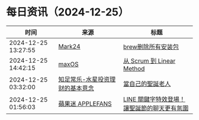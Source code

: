 ﻿# 每日资讯（2024-12-25）

|时间|来源|标题|
|---|---|---|
|2024-12-25 13:27:55|[Mark24](https://mark24code.github.io/feed.xml)|[brew删除所有安装包](https://mark24code.github.io/macos/2024/12/25/brew%E5%88%A0%E9%99%A4%E6%89%80%E6%9C%89%E5%AE%89%E8%A3%85%E5%8C%85.html)|
|2024-12-25 14:42:15|[maxOS](https://maxoxo.me/rss/)|[从 Scrum 到 Linear Method](https://maxoxo.me/from-scrum-to-linear-method/)|
|2024-12-25 03:32:00|[知足常乐-水星投资理财的基本意念](http://mercurychong.blogspot.com/feeds/posts/default)|[當自己的聖誕老人](http://mercurychong.blogspot.com/2024/12/blog-post_24.html)|
|2024-12-25 01:56:03|[蘋果迷 APPLEFANS](https://applefans.today/feed/)|[LINE 關鍵字特效登場！讓聖誕節的聊天更有氛圍](https://applefans.today/2024-12-line-special-keyword-xmas/)|
